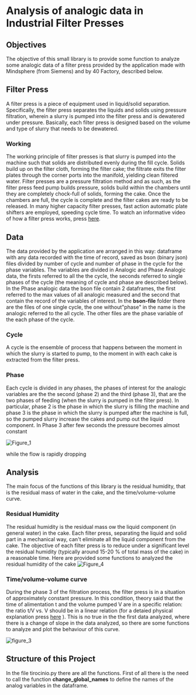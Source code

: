 # Analysis of analogic data in Industrial Filter Presses
## Objectives
The objective of this small library is to provide some function to analyze some analogic data of a filter press provided by the application made with Mindsphere (from Siemens) and by 40 Factory, described below.
## Filter Press
A filter press is a piece of equipment used in liquid/solid separation. 
Specifically, the filter press separates the liquids and solids using pressure filtration, 
wherein a slurry is pumped into the filter press and is dewatered under pressure. 
Basically, each filter press is designed based on the volume and type of slurry that needs to be dewatered.
### Working
The working principle of filter presses is that slurry is pumped into the machine such that solids are distributed evenly during the fill cycle. 
Solids build up on the filter cloth, forming the filter cake; 
the filtrate exits the filter plates through the corner ports into the manifold, yielding clean filtered water.
Filter presses are a pressure filtration method and as such, as the filter press feed pump builds pressure, 
solids build within the chambers until they are completely chock-full of solids, forming the cake. 
Once the chambers are full, the cycle is complete and the filter cakes are ready to be released. 
In many higher capacity filter presses, fast action automatic plate shifters are employed, speeding cycle time.
To watch an informative video of how a filter press works, press [here](https://www.youtube.com/watch?v=UguqOosjrTc&ab_channel=Prolific3DTech).

## Data
The data provided by the application are  arranged in this way: dataframe with any data recorded with the time of record, saved as bson (binary json) files divided by number of cycle and number of phase in the cycle for the phase variables. The variables are divided in Analogic and Phase Analogic data, the firsts referred to all the the cycle, the seconds referred to single phases of the cycle (the meaning of cycle and phase are described below). In the Phase analogic data the bson file contain 2 dataframes, the first referred to the max values of all analogic measured and the second that contain the record of the variables of interest. In the **bson-file** folder there are the files of one single cycle, the one without"phase" in the name is the analogic referred to the all cycle. The other files are the phase variable of the each phase of the cycle. 
### Cycle
A cycle is the ensemble of process that happens between the moment in which the slurry is started to pump, to the moment in with each cake is extracted from the filter press.
### Phase
Each cycle is divided in any phases, the phases of interest for the analogic variables are the the second (phase 2) and the third (phase 3), that are the two phases of feeding (when the slurry is pumped in the filter press). In particular, phase 2 is the phase in which the slurry is filling the machine and phase 3 is the phase in which the slurry is pumped after the machine is full, so the pumped slurry increase the cakes and pump out the liquid component.  In Phase 3 after few seconds the pressure becomes almost constant 


![Figure_1](https://user-images.githubusercontent.com/48355728/162576060-57c991f9-d761-4f83-85aa-c32780a16325.png)



while the flow is rapidly dropping


## Analysis 
The main focus of the functions of this library is the residual humidity, that is the residual mass of water in the cake, and the time/volume-volume curve.
### Residual Humidity
The residual humidity is the residual mass ow the liquid component (in general water) in the cake. Each filter press, separating the liquid and solid part in a mechanical way, can't eliminate all the liquid component from the cake. The objective of each filter press is to reduce under a significant level the residual humidity
(typically around 15-20 % of total mass of the cake) in a reasonable time. Here are provided some functions to analyzed the residual humidity of the cake 
![Figure_4](https://user-images.githubusercontent.com/48355728/162576143-0a0576bd-e43c-4ed2-b1cc-3152643b5c91.png)

### Time/volume-volume curve
During the phase 3 of the filtration process, the filter press is in a situation of approximately constant pressure. In this condition, theory said that the time of alimentation t and the volume pumped V are in a specific relation: the ratio t/V vs. V should be in a linear relation (for a detaied physical explanation press [here](https://core.ac.uk/reader/48625383) ). This is no true in the the first data analyzed, where there is a change of slope in the data analyzed, so there are some 
functions to analyze and plot the behaviour of this curve.

![figure_3](https://user-images.githubusercontent.com/48355728/162017792-a0e6e50b-3e6e-44b2-ba3c-13dd6f6a794f.png)

## Structure of this Project

In the file tirocinio.py there are all the functions. First of all there is the need to call the function **change_global_names** to define the names of the analog variables in the dataframe.
